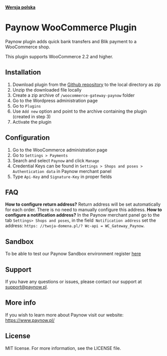 [**Wersja polska**][ext0]
# Paynow WooCommerce Plugin

Paynow plugin adds quick bank transfers and Blik payment to a WooCommerce shop.

This plugin supports WooCommerce 2.2 and higher.

## Installation
1. Download plugin from the [Github repository][ext1] to the local directory as zip
2. Unzip the downloaded file locally
3. Create a zip archive of `/woocommerce-gateway-paynow` folder
4. Go to the Wordpress administration page
5. Go to `Plugins` 
6. Use `Add new` option and point to the archive containing the plugin (created in step 3)
7. Activate the plugin

## Configuration
1. Go to the WooCommerce administration page
2. Go to `Settings > Payments`
3. Search and select `Paynow` and click `Manage`
4. Credential Keys can be found in `Settings > Shops and poses > Authentication data` in Paynow merchant panel
5. Type `Api-Key` and `Signature-Key` in proper fields

## FAQ
**How to configure return address?**
Return address will be set automatically for each order. There is no need to manually configure this address.
**How to configure a notification address?**
In the Paynow merchant panel go to the tab `Settings> Shops and poses`, in the field` Notification address` set the address: `https: //twoja-domena.pl/? Wc-api = WC_Gateway_Paynow`.

## Sandbox
To be able to test our Paynow Sandbox environment register [here][ext2]

## Support
If you have any questions or issues, please contact our support at support@paynow.pl.

## More info
If you wish to learn more about Paynow visit our website: https://www.paynow.pl/

## License
MIT license. For more information, see the LICENSE file.

[ext0]: README.md
[ext1]: https://github.com/pay-now/paynow-woocommerce/releases/latest
[ext2]: https://panel.sandbox.paynow.pl/